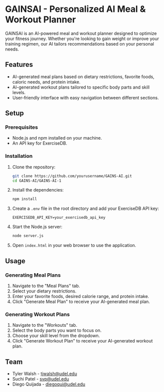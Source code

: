 # GAINSAI - Personalized AI Meal & Workout Planner

GAINSAI is an AI-powered meal and workout planner designed to optimize your fitness journey. Whether you're looking to gain weight or improve your training regimen, our AI tailors recommendations based on your personal needs.

## Features

- AI-generated meal plans based on dietary restrictions, favorite foods, caloric needs, and protein intake.
- AI-generated workout plans tailored to specific body parts and skill levels.
- User-friendly interface with easy navigation between different sections.

## Setup

### Prerequisites

- Node.js and npm installed on your machine.
- An API key for ExerciseDB.

### Installation

1. Clone the repository:
    ```bash
    git clone https://github.com/yourusername/GAINS-AI.git
    cd GAINS-AI/GAINS-AI-1
    ```

2. Install the dependencies:
    ```bash
    npm install
    ```

3. Create a `.env` file in the root directory and add your ExerciseDB API key:
    ```env
    EXERCISEDB_API_KEY=your_exercisedb_api_key
    ```

4. Start the Node.js server:
    ```bash
    node server.js
    ```

5. Open `index.html` in your web browser to use the application.

## Usage

### Generating Meal Plans

1. Navigate to the "Meal Plans" tab.
2. Select your dietary restrictions.
3. Enter your favorite foods, desired calorie range, and protein intake.
4. Click "Generate Meal Plan" to receive your AI-generated meal plan.

### Generating Workout Plans

1. Navigate to the "Workouts" tab.
2. Select the body parts you want to focus on.
3. Choose your skill level from the dropdown.
4. Click "Generate Workout Plan" to receive your AI-generated workout plan.

## Team

- Tyler Walsh - [tjwalsh@udel.edu](mailto:tjwalsh@udel.edu)
- Suchi Patel - [svp@udel.edu](mailto:svp@udel.edu)
- Diego Quijada - [diegoqui@udel.edu](mailto:diegoqui@udel.edu)